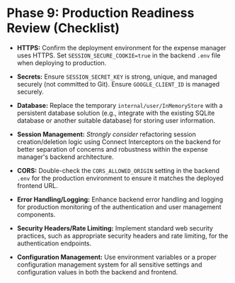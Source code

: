 # Phase 9: Production Readiness Review (Checklist)

* **HTTPS:** Confirm the deployment environment for the expense manager uses HTTPS. Set `SESSION_SECURE_COOKIE=true` in the backend `.env` file when deploying to production.
<!-- STOP: Please review and approve before proceeding to the next step. -->

* **Secrets:** Ensure `SESSION_SECRET_KEY` is strong, unique, and managed securely (not committed to Git). Ensure `GOOGLE_CLIENT_ID` is managed securely.
<!-- STOP: Please review and approve before proceeding to the next step. -->

* **Database:** Replace the temporary `internal/user/InMemoryStore` with a persistent database solution (e.g., integrate with the existing SQLite database or another suitable database) for storing user information.
<!-- STOP: Please review and approve before proceeding to the next step. -->

* **Session Management:** *Strongly consider* refactoring session creation/deletion logic using Connect Interceptors on the backend for better separation of concerns and robustness within the expense manager's backend architecture.
<!-- STOP: Please review and approve before proceeding to the next step. -->

* **CORS:** Double-check the `CORS_ALLOWED_ORIGIN` setting in the backend `.env` for the production environment to ensure it matches the deployed frontend URL.
<!-- STOP: Please review and approve before proceeding to the next step. -->

* **Error Handling/Logging:** Enhance backend error handling and logging for production monitoring of the authentication and user management components.
<!-- STOP: Please review and approve before proceeding to the next step. -->

* **Security Headers/Rate Limiting:** Implement standard web security practices, such as appropriate security headers and rate limiting, for the authentication endpoints.
<!-- STOP: Please review and approve before proceeding to the next step. -->

* **Configuration Management:** Use environment variables or a proper configuration management system for all sensitive settings and configuration values in both the backend and frontend.
<!-- STOP: Please review and approve before proceeding to the next step. -->
